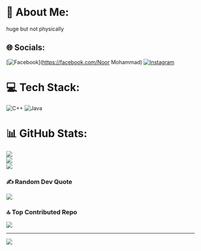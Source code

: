 # 💫 About Me:
huge but not physically


## 🌐 Socials:
[![Facebook](https://img.shields.io/badge/Facebook-%231877F2.svg?logo=Facebook&logoColor=white)](https://facebook.com/Noor Mohammad) [![Instagram](https://img.shields.io/badge/Instagram-%23E4405F.svg?logo=Instagram&logoColor=white)](https://instagram.com/noor_10e3) 

# 💻 Tech Stack:
![C++](https://img.shields.io/badge/c++-%2300599C.svg?style=for-the-badge&logo=c%2B%2B&logoColor=white) ![Java](https://img.shields.io/badge/java-%23ED8B00.svg?style=for-the-badge&logo=openjdk&logoColor=white)
# 📊 GitHub Stats:
![](https://github-readme-stats.vercel.app/api?username=Metamorphoosis&theme=dark&hide_border=false&include_all_commits=false&count_private=false)<br/>
![](https://github-readme-streak-stats.herokuapp.com/?user=Metamorphoosis&theme=dark&hide_border=false)<br/>
![](https://github-readme-stats.vercel.app/api/top-langs/?username=Metamorphoosis&theme=dark&hide_border=false&include_all_commits=false&count_private=false&layout=compact)

### ✍️ Random Dev Quote
![](https://quotes-github-readme.vercel.app/api?type=horizontal&theme=radical)

### 🔝 Top Contributed Repo
![](https://github-contributor-stats.vercel.app/api?username=Metamorphoosis&limit=5&theme=dark&combine_all_yearly_contributions=true)

---
[![](https://visitcount.itsvg.in/api?id=Metamorphoosis&icon=1&color=0)](https://visitcount.itsvg.in)

<!-- Proudly created with GPRM ( https://gprm.itsvg.in ) -->